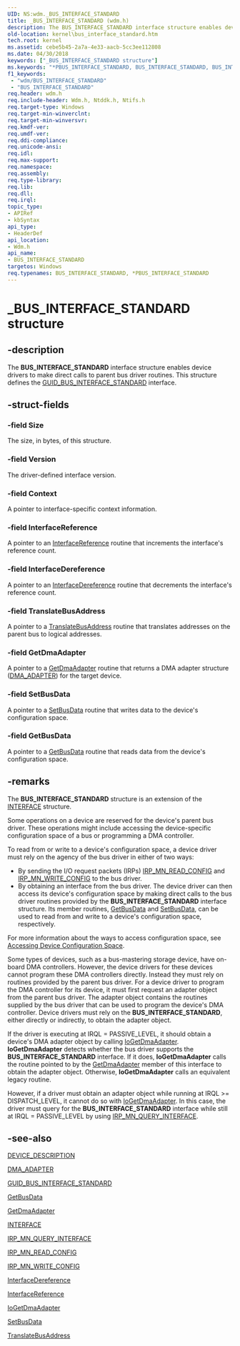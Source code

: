 ```yaml
---
UID: NS:wdm._BUS_INTERFACE_STANDARD
title: _BUS_INTERFACE_STANDARD (wdm.h)
description: The BUS_INTERFACE_STANDARD interface structure enables device drivers to make direct calls to parent bus driver routines. This structure defines the GUID_BUS_INTERFACE_STANDARD interface.
old-location: kernel\bus_interface_standard.htm
tech.root: kernel
ms.assetid: cebe5b45-2a7a-4e33-aacb-5cc3ee112808
ms.date: 04/30/2018
keywords: ["_BUS_INTERFACE_STANDARD structure"]
ms.keywords: "*PBUS_INTERFACE_STANDARD, BUS_INTERFACE_STANDARD, BUS_INTERFACE_STANDARD structure [Kernel-Mode Driver Architecture], PBUS_INTERFACE_STANDARD, PBUS_INTERFACE_STANDARD structure pointer [Kernel-Mode Driver Architecture], _BUS_INTERFACE_STANDARD, drvr_interface_fbfd342b-15f3-485b-98e4-513beb7db0f5.xml, kernel.bus_interface_standard, wdm/BUS_INTERFACE_STANDARD, wdm/PBUS_INTERFACE_STANDARD"
f1_keywords:
 - "wdm/BUS_INTERFACE_STANDARD"
 - "BUS_INTERFACE_STANDARD"
req.header: wdm.h
req.include-header: Wdm.h, Ntddk.h, Ntifs.h
req.target-type: Windows
req.target-min-winverclnt: 
req.target-min-winversvr: 
req.kmdf-ver: 
req.umdf-ver: 
req.ddi-compliance: 
req.unicode-ansi: 
req.idl: 
req.max-support: 
req.namespace: 
req.assembly: 
req.type-library: 
req.lib: 
req.dll: 
req.irql: 
topic_type:
- APIRef
- kbSyntax
api_type:
- HeaderDef
api_location:
- Wdm.h
api_name:
- BUS_INTERFACE_STANDARD
targetos: Windows
req.typenames: BUS_INTERFACE_STANDARD, *PBUS_INTERFACE_STANDARD
---
```


# _BUS_INTERFACE_STANDARD structure


## -description


The <b>BUS_INTERFACE_STANDARD</b> interface structure enables device drivers to make direct calls to parent bus driver routines. This structure defines the <a href="https://docs.microsoft.com/windows-hardware/drivers/kernel/obtaining-device-configuration-information-at-irql---dispatch-level">GUID_BUS_INTERFACE_STANDARD</a> interface.


## -struct-fields




### -field Size

The size, in bytes, of this structure.


### -field Version

The driver-defined interface version.


### -field Context

A pointer to interface-specific context information.


### -field InterfaceReference

A pointer to an <a href="https://docs.microsoft.com/windows-hardware/drivers/ddi/wdm/nc-wdm-pinterface_reference">InterfaceReference</a> routine that increments the interface's reference count.


### -field InterfaceDereference

A pointer to an <a href="https://docs.microsoft.com/windows-hardware/drivers/ddi/wdm/nc-wdm-pinterface_dereference">InterfaceDereference</a> routine that decrements the interface's reference count.


### -field TranslateBusAddress

A pointer to a <a href="https://docs.microsoft.com/windows-hardware/drivers/ddi/wdm/nc-wdm-translate_bus_address">TranslateBusAddress</a> routine that translates addresses on the parent bus to logical addresses.


### -field GetDmaAdapter

A pointer to a <a href="https://docs.microsoft.com/windows-hardware/drivers/ddi/wdm/nc-wdm-get_dma_adapter">GetDmaAdapter</a> routine that returns a DMA adapter structure (<a href="https://docs.microsoft.com/windows-hardware/drivers/ddi/wdm/ns-wdm-_dma_adapter">DMA_ADAPTER</a>) for the target device.


### -field SetBusData

A pointer to a <a href="https://docs.microsoft.com/previous-versions/windows/hardware/drivers/gg604856(v=vs.85)">SetBusData</a> routine that writes data to the device's configuration space.


### -field GetBusData

A pointer to a <a href="https://docs.microsoft.com/windows-hardware/drivers/ddi/wdm/nc-wdm-get_set_device_data">GetBusData</a> routine that reads data from the device's configuration space.


## -remarks



The <b>BUS_INTERFACE_STANDARD</b> structure is an extension of the <a href="https://docs.microsoft.com/windows-hardware/drivers/ddi/wdm/ns-wdm-_interface">INTERFACE</a> structure.

Some operations on a device are reserved for the device's parent bus driver. These operations might include accessing the device-specific configuration space of a bus or programming a DMA controller.

To read from or write to a device's configuration space, a device driver must rely on the agency of the bus driver in either of two ways:

<ul>
<li>
By sending the I/O request packets (IRPs) <a href="https://docs.microsoft.com/windows-hardware/drivers/kernel/irp-mn-read-config">IRP_MN_READ_CONFIG</a> and <a href="https://docs.microsoft.com/windows-hardware/drivers/kernel/irp-mn-write-config">IRP_MN_WRITE_CONFIG</a> to the bus driver.

</li>
<li>
By obtaining an interface from the bus driver. The device driver can then access its device's configuration space by making direct calls to the bus driver routines provided by the <b>BUS_INTERFACE_STANDARD</b> interface structure. Its member routines, <a href="https://docs.microsoft.com/windows-hardware/drivers/ddi/wdm/nc-wdm-get_set_device_data">GetBusData</a> and <a href="https://docs.microsoft.com/previous-versions/windows/hardware/drivers/gg604856(v=vs.85)">SetBusData</a>, can be used to read from and write to a device's configuration space, respectively.



</li>
</ul>
For more information about the ways to access configuration space, see <a href="https://docs.microsoft.com/windows-hardware/drivers/kernel/accessing-device-configuration-space">Accessing Device Configuration Space</a>.

Some types of devices, such as a bus-mastering storage device, have on-board DMA controllers. However, the device drivers for these devices cannot program these DMA controllers directly. Instead they must rely on routines provided by the parent bus driver. For a device driver to program the DMA controller for its device, it must first request an adapter object from the parent bus driver. The adapter object contains the routines supplied by the bus driver that can be used to program the device's DMA controller. Device drivers must rely on the <b>BUS_INTERFACE_STANDARD</b>, either directly or indirectly, to obtain the adapter object.

If the driver is executing at IRQL = PASSIVE_LEVEL, it should obtain a device's DMA adapter object by calling <a href="https://docs.microsoft.com/windows-hardware/drivers/ddi/wdm/nf-wdm-iogetdmaadapter">IoGetDmaAdapter</a>. <b>IoGetDmaAdapter</b> detects whether the bus driver supports the <b>BUS_INTERFACE_STANDARD</b> interface.   If it does, <b>IoGetDmaAdapter</b> calls the routine pointed to by the <a href="https://docs.microsoft.com/windows-hardware/drivers/ddi/wdm/nc-wdm-get_dma_adapter">GetDmaAdapter</a> member of this interface to obtain the adapter object. Otherwise, <b>IoGetDmaAdapter</b> calls an equivalent legacy routine.

However, if a driver must obtain an adapter object while running at IRQL >= DISPATCH_LEVEL, it cannot do so with <a href="https://docs.microsoft.com/windows-hardware/drivers/ddi/wdm/nf-wdm-iogetdmaadapter">IoGetDmaAdapter</a>. In this case, the driver must query for the <b>BUS_INTERFACE_STANDARD</b> interface while still at IRQL = PASSIVE_LEVEL by using <a href="https://docs.microsoft.com/windows-hardware/drivers/kernel/irp-mn-query-interface">IRP_MN_QUERY_INTERFACE</a>.




## -see-also




<a href="https://docs.microsoft.com/windows-hardware/drivers/ddi/wdm/ns-wdm-_device_description">DEVICE_DESCRIPTION</a>



<a href="https://docs.microsoft.com/windows-hardware/drivers/ddi/wdm/ns-wdm-_dma_adapter">DMA_ADAPTER</a>



<a href="https://msdn.microsoft.com/library/windows/hardware/ff546561">GUID_BUS_INTERFACE_STANDARD</a>



<a href="https://docs.microsoft.com/windows-hardware/drivers/ddi/wdm/nc-wdm-get_set_device_data">GetBusData</a>



<a href="https://docs.microsoft.com/windows-hardware/drivers/ddi/wdm/nc-wdm-get_dma_adapter">GetDmaAdapter</a>



<a href="https://docs.microsoft.com/windows-hardware/drivers/ddi/wdm/ns-wdm-_interface">INTERFACE</a>



<a href="https://docs.microsoft.com/windows-hardware/drivers/kernel/irp-mn-query-interface">IRP_MN_QUERY_INTERFACE</a>



<a href="https://docs.microsoft.com/windows-hardware/drivers/kernel/irp-mn-read-config">IRP_MN_READ_CONFIG</a>



<a href="https://docs.microsoft.com/windows-hardware/drivers/kernel/irp-mn-write-config">IRP_MN_WRITE_CONFIG </a>



<a href="https://docs.microsoft.com/windows-hardware/drivers/ddi/wdm/nc-wdm-pinterface_dereference">InterfaceDereference</a>



<a href="https://docs.microsoft.com/windows-hardware/drivers/ddi/wdm/nc-wdm-pinterface_reference">InterfaceReference</a>



<a href="https://docs.microsoft.com/windows-hardware/drivers/ddi/wdm/nf-wdm-iogetdmaadapter">IoGetDmaAdapter</a>



<a href="https://docs.microsoft.com/previous-versions/windows/hardware/drivers/gg604856(v=vs.85)">SetBusData</a>



<a href="https://docs.microsoft.com/windows-hardware/drivers/ddi/wdm/nc-wdm-translate_bus_address">TranslateBusAddress</a>
 

 

